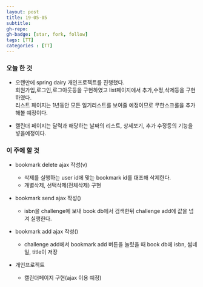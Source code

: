 ```yaml
---
layout: post
title: 19-05-05
subtitle: 
gh-repo: 
gh-badge: [star, fork, follow]
tags: [TT]
categories : [TT]
---
```


### 오늘 한 것 
- 오랜만에 spring dairy 개인프로젝트를 진행했다.  
회원가입,로그인,로그아웃등을 구현하였고 list페이지에서 추가,수정,삭제등을 구현하였다.  
리스트 페이지는 1년동안 모든 일기리스트를 보여줄 예정이므로 무한스크롤을 추가해볼 예정이다.  

- 캘린더 페이지는 달력과 해당하는 날짜의 리스트, 상세보기, 추가 수정등의 기능을 넣을예정이다.


### 이 주에 할 것

- bookmark delete ajax 작성(v)
    - 삭제를 실행하는 user id에 맞는 bookmark id를 대조해 삭제한다.
    - 개별삭제, 선택삭제(전체삭제) 구현
- bookmark send ajax 작성()
    - isbn을 challenge에 보내 book db에서 검색한뒤 challenge add에 값을 넘겨 실행한다.
- bookmark add ajax 작성()
    - challenge add에서 bookmark add 버튼을 눌렀을 때 book db에 isbn, 썸네일, title이 저장

- 개인프로젝트
    - 캘린더페이지 구현(ajax 이용 예정)
